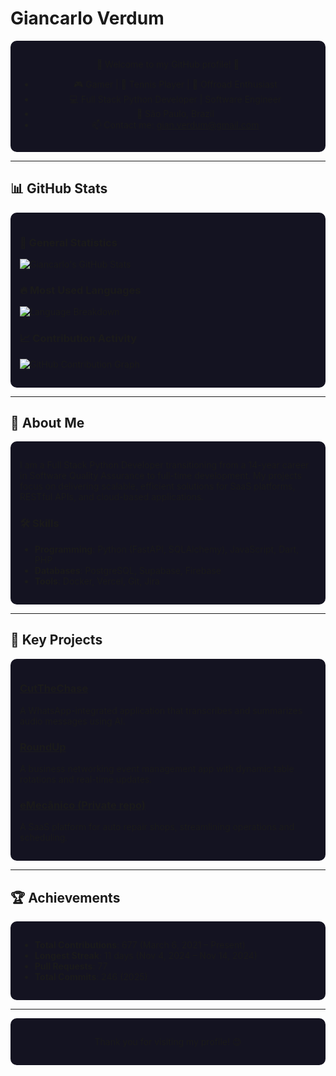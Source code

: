 # Giancarlo Verdum

<div align="center" style="background-color:#141321; padding: 15px; border-radius: 10px;">

🌟 Welcome to my GitHub profile! 🚀

- 🎮 Gamer | 🎾 Tennis Player | 🚙 Offroad Enthusiast
- 💻 Full Stack Python Developer | Software Engineer
- 📍 São Paulo, Brazil
- 📫 Contact me: [gian.verdum@gmail.com](mailto:gian.verdum@gmail.com)

</div>

---

## 📊 GitHub Stats

<div style="background-color:#141321; padding: 15px; border-radius: 10px;">

### 🚀 General Statistics
![Giancarlo's GitHub Stats](https://github-readme-stats.vercel.app/api?username=gianverdum&show_icons=true&theme=radical&count_private=true&hide=issues)

### 🔥 Most Used Languages
![Language Breakdown](https://github-readme-stats.vercel.app/api/top-langs/?username=gianverdum&layout=compact&theme=radical&langs_count=6)

### 📈 Contribution Activity
![GitHub Contribution Graph](https://github-readme-activity-graph.vercel.app/graph?username=gianverdum&theme=radical&hide_border=true)

</div>

---

## 🌟 About Me

<div style="background-color:#141321; padding: 15px; border-radius: 10px;">

I am a Full Stack Python Developer transitioning from a 14-year career in Software Quality Assurance to full-time development. My projects focus on delivering scalable, efficient solutions for SaaS platforms, RESTful APIs, and cloud-based applications.

### 🛠️ Skills
- **Programming**: Python (FastAPI, SQLAlchemy), JavaScript, Dart, PHP
- **Databases**: PostgreSQL, Supabase, Firebase
- **Tools**: Docker, Vercel, Git, Jira

</div>

---

## 🚀 Key Projects

<div style="background-color:#141321; padding: 15px; border-radius: 10px;">

### [CutTheChase](https://github.com/gianverdum/CutTheChaseArchitecture)
A WhatsApp-integrated application that transcribes and summarizes audio messages using AI.

### [RoundUp](https://github.com/gianverdum/roundup)
A business networking event management app with dynamic table rotations and real-time updates.

### [eMecânico (Private repo)](#)
A SaaS platform for auto repair shops, streamlining operations and scheduling.

</div>

---

## 🏆 Achievements

<div style="background-color:#141321; padding: 15px; border-radius: 10px;">

- **Total Contributions**: 677 (March 6, 2021 – Present)
- **Longest Streak**: 11 days (Nov 4, 2024 – Nov 14, 2024)
- **Pull Requests**: 77
- **Total Commits**: 246 (2025)

</div>

---

<div align="center" style="background-color:#141321; padding: 15px; border-radius: 10px;">

Thank you for visiting my profile! 😊

</div>
